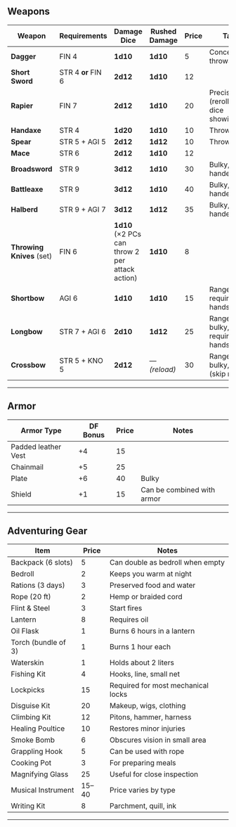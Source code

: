 ## Weapons


| Weapon                    | Requirements       | Damage Dice   | Rushed Damage | Price | Tags                                                |
| ------------------------- | ------------------ | ------------- | ------------- | ----- | ---------------------------------------------------- |
| **Dagger**                | FIN 4              | **1d10**      | **1d10**      | 5     | Concealable, throwable                               |
| **Short Sword**           | STR 4 **or** FIN 6 | **2d12**      | **1d10**      | 12    |                                            |
| **Rapier**                | FIN 7              | **2d12**      | **1d10**      | 20    | Precise (reroll any dice showing 1)                   |
| **Handaxe**               | STR 4              | **1d20**      | **1d10**      | 10    | Throwable                                            |
| **Spear**                 | STR 5 + AGI 5      | **2d12**      | **1d12**      | 10    | Throwable                                     |
| **Mace**                  | STR 6              | **2d12**      | **1d10**      | 12    |   |
| **Broadsword**            | STR 9              | **3d12**      | **1d10**      | 30    | Bulky, two-handed                                    |
| **Battleaxe**             | STR 9              | **3d12**      | **1d10**      | 40    | Bulky, two-handed                            |
| **Halberd**               | STR 9 + AGI 7      | **3d12**      | **1d12**      | 35    | Bulky, two-handed                             |
| **Throwing Knives** (set) | FIN 6              | **1d10** (×2 PCs can throw 2 per attack action) | **1d10**      | 8     |                   |
| **Shortbow**              | AGI 6              | **1d10**      | **1d10**      | 15    | Ranged, requires free hands                          |
| **Longbow**               | STR 7 + AGI 6      | **2d10**      | **1d12**      | 25    | Ranged, bulky, requires free hands                   |
| **Crossbow**              | STR 5 + KNO 5      | **2d12**      | — *(reload)*  | 30    | Ranged, bulky, reload (skip rush)                    |

---

## Armor

| Armor Type     | DF Bonus | Price          | Notes |
|----------------|----------|----------------|-------|
| Padded leather Vest   | +4  | 15           |       |
| Chainmail      | +5       | 25             |       |
| Plate          | +6       | 40             | Bulky |
| Shield         | +1       | 15             | Can be combined with armor |

---

## Adventuring Gear

| Item                     | Price          | Notes |
|--------------------------|----------------|-------|
| Backpack (6 slots)       | 5              | Can double as bedroll when empty |
| Bedroll                  | 2              | Keeps you warm at night |
| Rations (3 days)         | 3              | Preserved food and water |
| Rope (20 ft)             | 2              | Hemp or braided cord |
| Flint & Steel            | 3              | Start fires |
| Lantern                  | 8              | Requires oil |
| Oil Flask                | 1              | Burns 6 hours in a lantern |
| Torch (bundle of 3)      | 1              | Burns 1 hour each |
| Waterskin                | 1              | Holds about 2 liters |
| Fishing Kit              | 4              | Hooks, line, small net |
| Lockpicks                | 15             | Required for most mechanical locks |
| Disguise Kit             | 20             | Makeup, wigs, clothing |
| Climbing Kit             | 12             | Pitons, hammer, harness |
| Healing Poultice         | 10             | Restores minor injuries |
| Smoke Bomb                | 6              | Obscures vision in small area |
| Grappling Hook           | 5              | Can be used with rope |
| Cooking Pot              | 3              | For preparing meals |
| Magnifying Glass         | 25             | Useful for close inspection |
| Musical Instrument       | 15–40          | Price varies by type |
| Writing Kit              | 8              | Parchment, quill, ink |

---
